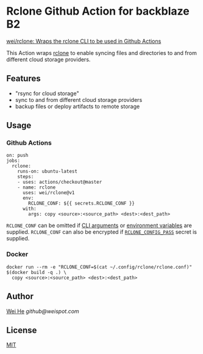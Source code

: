 # Rclone Github Action for backblaze B2
[wei/rclone: Wraps the rclone CLI to be used in Github Actions](wei/rclone)

This Action wraps [rclone](https://rclone.org) to enable syncing files and directories to and from different cloud storage providers.


## Features
 * "rsync for cloud storage"
 * sync to and from different cloud storage providers
 * backup files or deploy artifacts to remote storage


## Usage

### Github Actions
```
on: push
jobs:
  rclone:
    runs-on: ubuntu-latest
    steps:
    - uses: actions/checkout@master
    - name: rclone
      uses: wei/rclone@v1
      env:
        RCLONE_CONF: ${{ secrets.RCLONE_CONF }}
      with:
        args: copy <source>:<source_path> <dest>:<dest_path>
```
`RCLONE_CONF` can be omitted if [CLI arguments](https://rclone.org/flags/#backend-flags) or [environment variables](https://rclone.org/docs/#environment-variables) are supplied. `RCLONE_CONF` can also be encrypted if [`RCLONE_CONFIG_PASS`](https://rclone.org/docs/#configuration-encryption) secret is supplied.

### Docker
```
docker run --rm -e "RCLONE_CONF=$(cat ~/.config/rclone/rclone.conf)" $(docker build -q .) \
  copy <source>:<source_path> <dest>:<dest_path>
```

## Author
[Wei He](https://github.com/wei) _github@weispot.com_


## License
[MIT](https://wei.mit-license.org)
